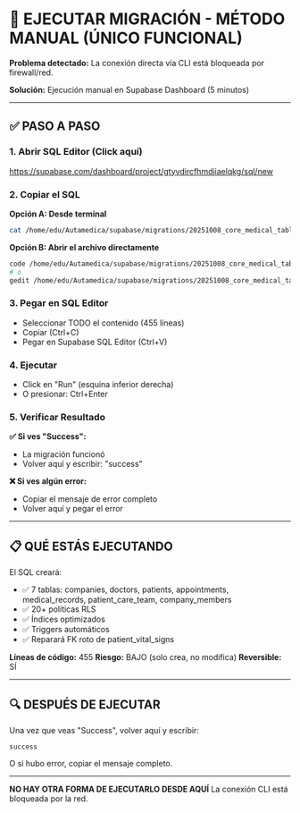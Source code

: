 # 🚀 EJECUTAR MIGRACIÓN - MÉTODO MANUAL (ÚNICO FUNCIONAL)

**Problema detectado:** La conexión directa vía CLI está bloqueada por firewall/red.

**Solución:** Ejecución manual en Supabase Dashboard (5 minutos)

---

## ✅ PASO A PASO

### 1. Abrir SQL Editor (Click aquí)
https://supabase.com/dashboard/project/gtyvdircfhmdjiaelqkg/sql/new

### 2. Copiar el SQL

**Opción A: Desde terminal**
```bash
cat /home/edu/Autamedica/supabase/migrations/20251008_core_medical_tables.sql
```

**Opción B: Abrir el archivo directamente**
```bash
code /home/edu/Autamedica/supabase/migrations/20251008_core_medical_tables.sql
# o
gedit /home/edu/Autamedica/supabase/migrations/20251008_core_medical_tables.sql
```

### 3. Pegar en SQL Editor

- Seleccionar TODO el contenido (455 líneas)
- Copiar (Ctrl+C)
- Pegar en Supabase SQL Editor (Ctrl+V)

### 4. Ejecutar

- Click en "Run" (esquina inferior derecha)
- O presionar: Ctrl+Enter

### 5. Verificar Resultado

**✅ Si ves "Success":**
- La migración funcionó
- Volver aquí y escribir: "success"

**❌ Si ves algún error:**
- Copiar el mensaje de error completo
- Volver aquí y pegar el error

---

## 📋 QUÉ ESTÁS EJECUTANDO

El SQL creará:
- ✅ 7 tablas: companies, doctors, patients, appointments, medical_records, patient_care_team, company_members
- ✅ 20+ políticas RLS
- ✅ Índices optimizados
- ✅ Triggers automáticos
- ✅ Reparará FK roto de patient_vital_signs

**Líneas de código:** 455
**Riesgo:** BAJO (solo crea, no modifica)
**Reversible:** SÍ

---

## 🔍 DESPUÉS DE EJECUTAR

Una vez que veas "Success", volver aquí y escribir:

```
success
```

O si hubo error, copiar el mensaje completo.

---

**NO HAY OTRA FORMA DE EJECUTARLO DESDE AQUÍ**
La conexión CLI está bloqueada por la red.

